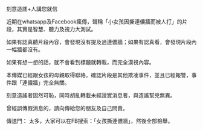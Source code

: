 刻意造謠+人講您就信

近期在whatsapp及Facebook瘋傳，聲稱「小女孩因撕連儂牆而被人打」的片段，其實是智慧、聽力及視力大測試。

如果有認真聽片段內容，會發現沒有提及過連儂牆；如果有認真看，會發現片段內一幅牆都沒有。

如果有想一想的話，就不會看到標題就轉載，而完全漠視內容。

本傳媒已經跟女孩的母親取得聯絡，確認片段是其他欺凌事件，並且已經報警，事件跟「連儂牆」完全無關。

刻意造謠者固然可恥，同時胡亂轉載未經證實消息者，與造謠幫兇無異。

曾經誤傳假消息的，請向傳給您的朋友及自己問責。

傳送門：
太多，大家可以在FB搜索：「女孩撕連儂牆」，然後全部檢舉。